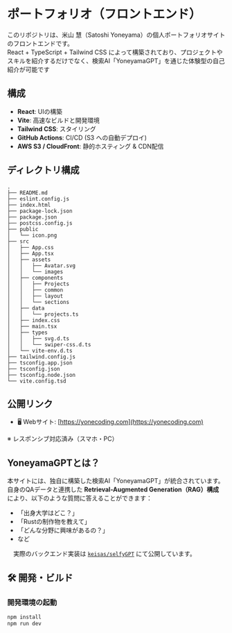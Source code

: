 # ポートフォリオ（フロントエンド）

このリポジトリは、米山 慧（Satoshi Yoneyama）の個人ポートフォリオサイトのフロントエンドです。  
React + TypeScript + Tailwind CSS によって構築されており、プロジェクトやスキルを紹介するだけでなく、検索AI「YoneyamaGPT」を通じた体験型の自己紹介が可能です


## 構成

- **React**: UIの構築
- **Vite**: 高速なビルドと開発環境
- **Tailwind CSS**: スタイリング
- **GitHub Actions**: CI/CD (S3 への自動デプロイ)
- **AWS S3 / CloudFront**: 静的ホスティング & CDN配信


## ディレクトリ構成
```
.
├── README.md
├── eslint.config.js
├── index.html
├── package-lock.json
├── package.json
├── postcss.config.js
├── public
│   └── icon.png
├── src
│   ├── App.css
│   ├── App.tsx
│   ├── assets
│   │   ├── Avatar.svg
│   │   └── images
│   ├── components
│   │   ├── Projects
│   │   ├── common
│   │   ├── layout
│   │   └── sections
│   ├── data
│   │   └── projects.ts
│   ├── index.css
│   ├── main.tsx
│   ├── types
│   │   ├── svg.d.ts
│   │   └── swiper-css.d.ts
│   └── vite-env.d.ts
├── tailwind.config.js
├── tsconfig.app.json
├── tsconfig.json
├── tsconfig.node.json
└── vite.config.tsd

```

## 公開リンク

- 🖥️ Webサイト: [https://yonecoding.com](https://yonecoding.com)

※ レスポンシブ対応済み（スマホ・PC）

## YoneyamaGPTとは？

本サイトには、独自に構築した検索AI「YoneyamaGPT」が統合されています。  
自身のQAデータと連携した **Retrieval-Augmented Generation（RAG）構成** により、以下のような質問に答えることができます：

- 「出身大学はどこ？」
- 「Rustの制作物を教えて」
- 「どんな分野に興味があるの？」
- など

　実際のバックエンド実装は [`keisas/selfyGPT`](https://github.com/keisas/selfyGPT) にて公開しています。

## 🛠️ 開発・ビルド

### 開発環境の起動

```bash
npm install
npm run dev